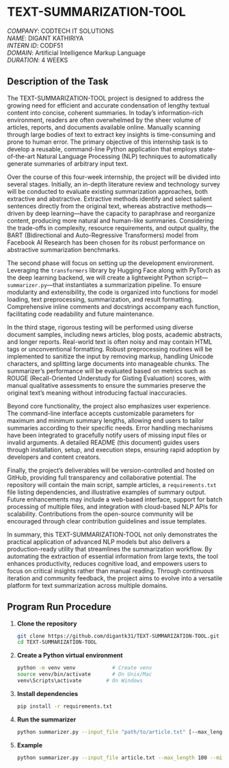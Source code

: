 # TEXT-SUMMARIZATION-TOOL

*COMPANY*: CODTECH IT SOLUTIONS  
*NAME*: DIGANT KATHIRIYA  
*INTERN ID*: CODF51  
*DOMAIN*: Artificial Intelligence Markup Language  
*DURATION*: 4 WEEKS  

## Description of the Task

The TEXT-SUMMARIZATION-TOOL project is designed to address the growing need for efficient and accurate condensation of lengthy textual content into concise, coherent summaries. In today’s information-rich environment, readers are often overwhelmed by the sheer volume of articles, reports, and documents available online. Manually scanning through large bodies of text to extract key insights is time-consuming and prone to human error. The primary objective of this internship task is to develop a reusable, command-line Python application that employs state-of-the-art Natural Language Processing (NLP) techniques to automatically generate summaries of arbitrary input text.

Over the course of this four-week internship, the project will be divided into several stages. Initially, an in-depth literature review and technology survey will be conducted to evaluate existing summarization approaches, both extractive and abstractive. Extractive methods identify and select salient sentences directly from the original text, whereas abstractive methods—driven by deep learning—have the capacity to paraphrase and reorganize content, producing more natural and human-like summaries. Considering the trade-offs in complexity, resource requirements, and output quality, the BART (Bidirectional and Auto-Regressive Transformers) model from Facebook AI Research has been chosen for its robust performance on abstractive summarization benchmarks.

The second phase will focus on setting up the development environment. Leveraging the `transformers` library by Hugging Face along with PyTorch as the deep learning backend, we will create a lightweight Python script—`summarizer.py`—that instantiates a summarization pipeline. To ensure modularity and extensibility, the code is organized into functions for model loading, text preprocessing, summarization, and result formatting. Comprehensive inline comments and docstrings accompany each function, facilitating code readability and future maintenance.

In the third stage, rigorous testing will be performed using diverse document samples, including news articles, blog posts, academic abstracts, and longer reports. Real-world text is often noisy and may contain HTML tags or unconventional formatting. Robust preprocessing routines will be implemented to sanitize the input by removing markup, handling Unicode characters, and splitting large documents into manageable chunks. The summarizer’s performance will be evaluated based on metrics such as ROUGE (Recall-Oriented Understudy for Gisting Evaluation) scores, with manual qualitative assessments to ensure the summaries preserve the original text’s meaning without introducing factual inaccuracies.

Beyond core functionality, the project also emphasizes user experience. The command-line interface accepts customizable parameters for maximum and minimum summary lengths, allowing end users to tailor summaries according to their specific needs. Error handling mechanisms have been integrated to gracefully notify users of missing input files or invalid arguments. A detailed README (this document) guides users through installation, setup, and execution steps, ensuring rapid adoption by developers and content creators.

Finally, the project’s deliverables will be version-controlled and hosted on GitHub, providing full transparency and collaborative potential. The repository will contain the main script, sample articles, a `requirements.txt` file listing dependencies, and illustrative examples of summary output. Future enhancements may include a web-based interface, support for batch processing of multiple files, and integration with cloud-based NLP APIs for scalability. Contributions from the open-source community will be encouraged through clear contribution guidelines and issue templates.

In summary, this TEXT-SUMMARIZATION-TOOL not only demonstrates the practical application of advanced NLP models but also delivers a production-ready utility that streamlines the summarization workflow. By automating the extraction of essential information from large texts, the tool enhances productivity, reduces cognitive load, and empowers users to focus on critical insights rather than manual reading. Through continuous iteration and community feedback, the project aims to evolve into a versatile platform for text summarization across multiple domains.

## Program Run Procedure

1. **Clone the repository**  
   ```bash
   git clone https://github.com/digantk31/TEXT-SUMMARIZATION-TOOL.git
   cd TEXT-SUMMARIZATION-TOOL
   ```
2. **Create a Python virtual environment**  
   ```bash
   python -m venv venv            # Create venv
   source venv/bin/activate       # On Unix/Mac
   venv\Scripts\activate        # On Windows
   ```
3. **Install dependencies**  
   ```bash
   pip install -r requirements.txt
   ```
4. **Run the summarizer**  
   ```bash
   python summarizer.py --input_file "path/to/article.txt" [--max_length N --min_length M]
   ```
5. **Example**  
   ```bash
   python summarizer.py --input_file article.txt --max_length 100 --min_length 20
   ```
